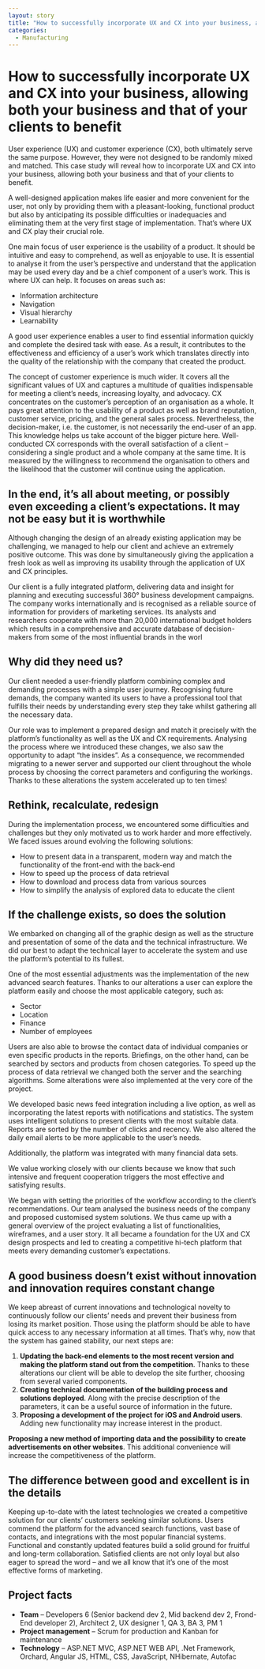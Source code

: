 ```yaml
---
layout: story
title: "How to successfully incorporate UX and CX into your business, allowing both your business and that of your clients to benefit"
categories:
  - Manufacturing
---
```

# How to successfully incorporate UX and CX into your business, allowing both your business and that of your clients to benefit

User experience (UX) and customer experience (CX), both ultimately serve the same purpose. However, they were not designed to be randomly mixed and matched. This case study will reveal how to incorporate UX and CX into your business, allowing both your business and that of your clients to benefit.

A well-designed application makes life easier and more convenient for the user, not only by providing them with a pleasant-looking, functional product but also by anticipating its possible difficulties or inadequacies and eliminating them at the very first stage of implementation. That’s where UX and CX play their crucial role. 

One main focus of user experience is the usability of a product. It should be intuitive and easy to comprehend, as well as enjoyable to use. It is essential to analyse it from the user’s perspective and understand that the application may be used every day and be a chief component of a user’s work. This is where UX can help. It focuses on areas such as: 

- Information architecture 
- Navigation 
- Visual hierarchy
- Learnability
  
A good user experience enables a user to find essential information quickly and complete the desired task with ease. As a result, it contributes to the effectiveness and efficiency of a user’s work which translates directly into the quality of the relationship with the company that created the product. 

The concept of customer experience is much wider. It covers all the significant values of UX and captures a multitude of qualities indispensable for meeting a client’s needs, increasing loyalty, and advocacy. CX concentrates on the customer’s perception of an organisation as a whole. It pays great attention to the usability of a product as well as brand reputation, customer service, pricing, and the general sales process. Nevertheless, the decision-maker, i.e. the customer, is not necessarily the end-user of an app. This knowledge helps us take account of the bigger picture here. Well-conducted CX corresponds with the overall satisfaction of a client – considering a single product and a whole company at the same time. It is measured by the willingness to recommend the organisation to others and the likelihood that the customer will continue using the application. 


## In the end, it’s all about meeting, or possibly even exceeding a client’s expectations. It may not be easy but it is worthwhile
Although changing the design of an already existing application may be challenging, we managed to help our client and achieve an extremely positive outcome. This was done by simultaneously giving the application a fresh look as well as improving its usability through the application of UX and CX principles.

Our client is a fully integrated platform, delivering data and insight for planning and executing successful 360° business development campaigns. The company works internationally and is recognised as a reliable source of information for providers of marketing services. Its analysts and researchers cooperate with more than 20,000 international budget holders which results in a comprehensive and accurate database of decision-makers from some of the most influential brands in the worl

## Why did they need us?
Our client needed a user-friendly platform combining complex and demanding processes with a simple user journey. Recognising future demands, the company wanted its users to have a professional tool that fulfills their needs by understanding every step they take whilst gathering all the necessary data.

Our role was to implement a prepared design and match it precisely with the platform’s functionality as well as the UX and CX requirements. Analysing the process where we introduced these changes, we also saw the opportunity to adapt “the insides”. As a consequence, we recommended migrating to a newer server and supported our client throughout the whole process by choosing the correct parameters and configuring the workings. Thanks to these alterations the system accelerated up to ten times!

## Rethink, recalculate, redesign
During the implementation process, we encountered some difficulties and challenges but they only motivated us to work harder and more effectively. We faced issues around evolving the following solutions:

- How to present data in a transparent, modern way and match the functionality of the front-end with the back-end
- How to speed up the process of data retrieval
- How to download and process data from various sources 
- How to simplify the analysis of explored data to educate the client 

## If the challenge exists, so does the solution
We embarked on changing all of the graphic design as well as the structure and presentation of some of the data and the technical infrastructure. We did our best to adapt the technical layer to accelerate the system and use the platform’s potential to its fullest.

One of the most essential adjustments was the implementation of the new advanced search features. Thanks to our alterations a user can explore the platform easily and choose the most applicable category, such as: 

- Sector 
- Location 
- Finance 
- Number of employees 

Users are also able to browse the contact data of individual companies or even specific products in the reports. Briefings, on the other hand, can be searched by sectors and products from chosen categories. To speed up the process of data retrieval we changed both the server and the searching algorithms. Some alterations were also implemented at the very core of the project. 

We developed basic news feed integration including a live option, as well as incorporating the latest reports with notifications and statistics. The system uses intelligent solutions to present clients with the most suitable data. Reports are sorted by the number of clicks and recency. We also altered the daily email alerts to be more applicable to the user’s needs.

Additionally, the platform was integrated with many financial data sets.

We value working closely with our clients because we know that such intensive and frequent cooperation triggers the most effective and satisfying results.

We began with setting the priorities of the workflow according to the client’s recommendations. Our team analysed the business needs of the company and proposed customised system solutions. We thus came up with a general overview of the project evaluating a list of functionalities, wireframes, and a user story. It all became a foundation for the UX and CX design prospects and led to creating a competitive hi-tech platform that meets every demanding customer’s expectations.


## A good business doesn’t exist without innovation and innovation requires constant change
We keep abreast of current innovations and technological novelty to continuously follow our clients’ needs and prevent their business from losing its market position. Those using the platform should be able to have quick access to any necessary information at all times. That’s why, now that the system has gained stability, our next steps are:

1. **Updating the back-end elements to the most recent version and making the platform stand out from the competition**. Thanks to these alterations our client will be able to develop the site further, choosing from several varied components.  
2. **Creating technical documentation of the building process and solutions deployed**. Along with the precise description of the parameters, it can be a useful source of information in the future.
3. **Proposing a development of the project for iOS and Android users**. Adding new functionality may increase interest in the product. 

**Proposing a new method of importing data and the possibility to create advertisements on other websites**. This additional convenience will increase the competitiveness of the platform.

## The difference between good and excellent is in the details
Keeping up-to-date with the latest technologies we created a competitive solution for our clients’ customers seeking similar solutions. Users commend the platform for the advanced search functions, vast base of contacts, and integrations with the most popular financial systems. Functional and constantly updated features build a solid ground for fruitful and long-term collaboration. Satisfied clients are not only loyal but also eager to spread the word – and we all know that it’s one of the most effective forms of marketing.

## Project facts
- **Team** – Developers 6 (Senior backend dev 2, Mid backend dev 2, Frond-End developer 2), Architect 2, UX designer 1, QA 3, BA 3, PM 1
- **Project management** –  Scrum for production and Kanban for maintenance
- **Technology** – ASP.NET MVC, ASP.NET WEB API, .Net Framework, Orchard, Angular JS, HTML, CSS, JavaScript, NHibernate, Autofac
